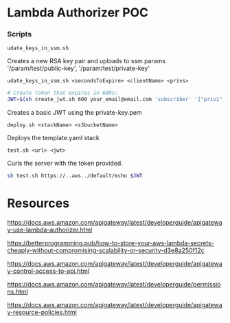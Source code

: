 # Lambda Authorizer POC

### Scripts

`udate_keys_in_ssm.sh`

Creates a new RSA key pair and uploads to ssm params '/param/test/public-key', '/param/test/private-key'

`udate_keys_in_ssm.sh <secondsToExpire> <clientName> <privs>`

```bash
# Create token that expires in 600s:
JWT=$(sh create_jwt.sh 600 your_email@email.com 'subscriber' '["priv1", "priv2"]')
```

Creates a basic JWT using the private-key.pem 

`deploy.sh <stackName> <s3bucketName>`

Deploys the template.yaml stack

`test.sh <url> <jwt>`

Curls the server with the token provided.
```bash
sh test.sh https://..aws../default/echo $JWT
```

# Resources
https://docs.aws.amazon.com/apigateway/latest/developerguide/apigateway-use-lambda-authorizer.html

https://betterprogramming.pub/how-to-store-your-aws-lambda-secrets-cheaply-without-compromising-scalability-or-security-d3e8a250f12c

https://docs.aws.amazon.com/apigateway/latest/developerguide/apigateway-control-access-to-api.html

https://docs.aws.amazon.com/apigateway/latest/developerguide/permissions.html

https://docs.aws.amazon.com/apigateway/latest/developerguide/apigateway-resource-policies.html
